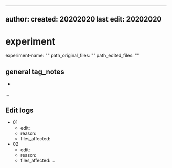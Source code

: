 ----
author: 
created: 20202020
last edit: 20202020
----

# experiment

experiment-name: ""
path_original_files: ""
path_edited_files: "" 

## general tag_notes

- 
...
         
## Edit logs

- 01
    - edit:
    - reason:
    - files_affected:
- 02
    - edit:
    - reason:
    - files_affected:
...
